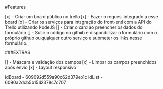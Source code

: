 #Features

[x] - Criar um board público no trello
[x] - Fazer o request integrado a esse board
[x] - Criar os serviços para integração do front-end com a API do Trello utilizando NodeJS
[] - Criar o card ao preencher os dados do formulário
[] - Subir o código no github e disponibilizar o formulário com o próprio github ou qualquer outro serviço e submeter os links nesse formulário.

###EXTRAS

[] - Máscara e validação dos campos
[x] - Limpar os campos preenchidos após envio
[x] - Layout responsivo

idBoard - 609092d559a90c62d379eb1c
idList  - 6090a2dcb5b1542378c7c707